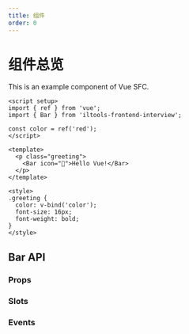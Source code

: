 ```yaml
---
title: 组件
order: 0
---
```


# 组件总览

This is an example component of Vue SFC.

```vue
<script setup>
import { ref } from 'vue';
import { Bar } from 'iltools-frontend-interview';

const color = ref('red');
</script>

<template>
  <p class="greeting">
    <Bar icon="🤙">Hello Vue!</Bar>
  </p>
</template>

<style>
.greeting {
  color: v-bind('color');
  font-size: 16px;
  font-weight: bold;
}
</style>
```
## Bar API

### Props

<API id="Bar" type="props"></API>

### Slots

<API id="Bar" type="slots"></API>

### Events

<API id="Bar" type="events"></API>
